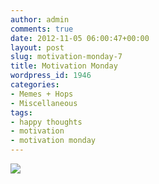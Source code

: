 ```yaml
---
author: admin
comments: true
date: 2012-11-05 06:00:47+00:00
layout: post
slug: motivation-monday-7
title: Motivation Monday
wordpress_id: 1946
categories:
- Memes + Hops
- Miscellaneous
tags:
- happy thoughts
- motivation
- motivation monday
---
```


[![](http://www.outmumbered.com/wp-content/uploads/2012/11/135319163773160965_MzFNI6Hb_c.jpeg)](http://www.outmumbered.com/wp-content/uploads/2012/11/135319163773160965_MzFNI6Hb_c.jpeg)
